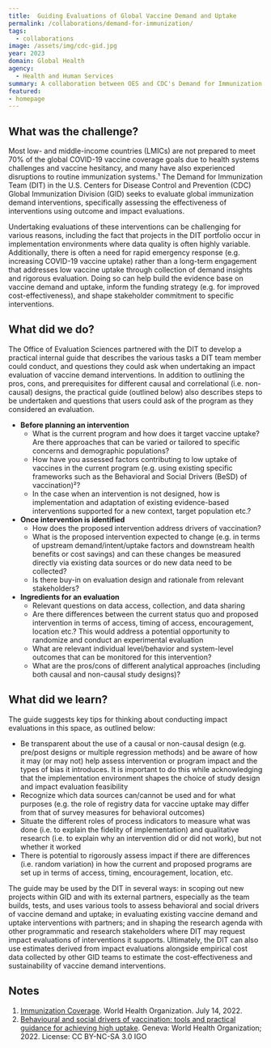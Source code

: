 ```yaml
---
title:  Guiding Evaluations of Global Vaccine Demand and Uptake
permalink: /collaborations/demand-for-immunization/
tags:
  - collaborations
image: /assets/img/cdc-gid.jpg
year: 2023
domain: Global Health
agency: 
  - Health and Human Services
summary: A collaboration between OES and CDC's Demand for Immunization Team (DIT)
featured: 
- homepage
---
```


## What was the challenge?

Most low- and middle-income countries (LMICs) are not prepared to meet 70% of the global COVID-19 vaccine coverage goals due to health systems challenges and vaccine hesitancy, and many have also experienced disruptions to routine immunization systems.¹ The Demand for Immunization Team (DIT) in the U.S. Centers for Disease Control and Prevention (CDC) Global Immunization Division (GID) seeks to evaluate global immunization demand interventions, specifically assessing the effectiveness of interventions using outcome and impact evaluations. 

Undertaking evaluations of these interventions can be challenging for various reasons, including the fact that projects in the DIT portfolio occur in implementation environments where data quality is often highly variable. Additionally, there is often a need for rapid emergency response (e.g. increasing COVID-19 vaccine uptake) rather than a long-term engagement that addresses low vaccine uptake through collection of demand insights and rigorous evaluation. Doing so can help build the evidence base on vaccine demand and uptake, inform the funding strategy (e.g. for improved cost-effectiveness), and shape stakeholder commitment to specific interventions. 

## What did we do?

The Office of Evaluation Sciences partnered with the DIT to develop a practical internal guide that describes the various tasks a DIT team member could conduct, and questions they could ask when undertaking an impact evaluation of vaccine demand interventions. In addition to outlining the pros, cons, and prerequisites for different causal and correlational (i.e. non-causal) designs, the practical guide (outlined below) also describes steps to be undertaken and questions that users could ask of the program as they considered an evaluation. 

- <b>Before planning an intervention</b> 
  - What is the current program and how does it target vaccine uptake? Are there approaches that can be varied or tailored to specific concerns and demographic populations?
  - How have you assessed factors contributing to low uptake of vaccines in the current program (e.g. using existing specific frameworks such as the Behavioral and Social Drivers (BeSD) of vaccination)²?
  - In the case when an intervention is not designed, how is implementation and adaptation of existing evidence-based interventions supported for a new context, target population etc.? 
- <b>Once intervention is identified</b>
  - How does the proposed intervention address drivers of vaccination? 
  - What is the proposed intervention expected to change (e.g. in terms of upstream demand/intent/uptake factors and downstream health benefits or cost savings) and can these changes be measured directly via existing data sources or do new data need to be collected?
  - Is there buy-in on evaluation design and rationale from relevant stakeholders?
- <b>Ingredients for an evaluation</b>
  - Relevant questions on data access, collection, and data sharing
  - Are there differences between the current status quo and proposed intervention in terms of access, timing of access, encouragement, location etc.? This would address a potential opportunity to randomize and conduct an experimental evaluation
  - What are relevant individual level/behavior and system-level outcomes that can be monitored for this intervention? 
  - What are the pros/cons of different analytical approaches (including both causal and non-causal study designs)?

## What did we learn?
The guide suggests key tips for thinking about conducting impact evaluations in this space, as outlined below:
- Be transparent about the use of a causal or non-causal design (e.g. pre/post designs or multiple regression methods) and be aware of how it may (or may not) help assess intervention or program impact and the types of bias it introduces. It is important to do this while acknowledging that the implementation environment shapes the choice of study design and impact evaluation feasibility
- Recognize which data sources can/cannot be used and for what purposes (e.g. the role of registry data for vaccine uptake may differ from that of survey measures for behavioral outcomes)
- Situate the different roles of process indicators to measure what was done (i.e. to explain the fidelity of implementation) and qualitative research (i.e. to explain why an intervention did or did not work), but not whether it worked
- There is potential to rigorously assess impact if there are differences (i.e. random variation) in how the current and proposed programs are set up in terms of access, timing, encouragement, location, etc.

The guide may be used by the DIT in several ways: in scoping out new projects within GID and with its external partners, especially as the team builds, tests, and uses various tools to assess behavioral and social drivers of vaccine demand and uptake; in evaluating existing vaccine demand and uptake interventions with partners; and in shaping the research agenda with other programmatic and research stakeholders where DIT may request impact evaluations of interventions it supports. Ultimately, the DIT can also use estimates derived from impact evaluations alongside empirical cost data collected by other GID teams to estimate the cost-effectiveness and sustainability of vaccine demand interventions.

## Notes
1. <a class="usa-link usa-link--external" href="https://www.who.int/news/item/15-07-2022-covid-19-pandemic-fuels-largest-continued-backslide-in-vaccinations-in-three-decades" target="_blank">Immunization Coverage</a>. World Health Organization. July 14, 2022.
2. <a class="usa-link usa-link--external" href="https://apps.who.int/iris/handle/10665/354459" target="_blank">Behavioural and social drivers of vaccination: tools and practical guidance for achieving high uptake</a>. Geneva: World Health Organization; 2022. License: CC BY-NC-SA 3.0 IGO
